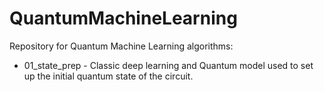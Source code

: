# QuantumMachineLearning
Repository for Quantum Machine Learning algorithms:
- 01_state_prep - Classic deep learning and Quantum model used to set up the initial quantum state of the circuit.
